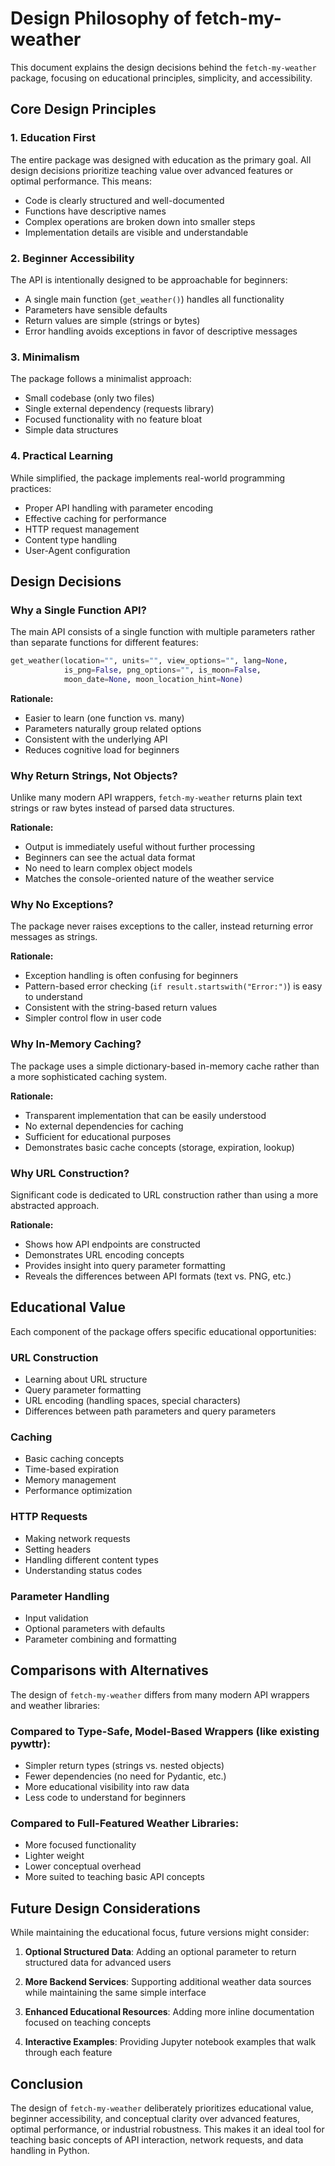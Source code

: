 # Design Philosophy of fetch-my-weather

This document explains the design decisions behind the `fetch-my-weather` package, focusing on educational principles, simplicity, and accessibility.

## Core Design Principles

### 1. Education First

The entire package was designed with education as the primary goal. All design decisions prioritize teaching value over advanced features or optimal performance. This means:

- Code is clearly structured and well-documented
- Functions have descriptive names
- Complex operations are broken down into smaller steps
- Implementation details are visible and understandable

### 2. Beginner Accessibility

The API is intentionally designed to be approachable for beginners:

- A single main function (`get_weather()`) handles all functionality
- Parameters have sensible defaults
- Return values are simple (strings or bytes)
- Error handling avoids exceptions in favor of descriptive messages

### 3. Minimalism

The package follows a minimalist approach:

- Small codebase (only two files)
- Single external dependency (requests library)
- Focused functionality with no feature bloat
- Simple data structures

### 4. Practical Learning

While simplified, the package implements real-world programming practices:

- Proper API handling with parameter encoding
- Effective caching for performance
- HTTP request management
- Content type handling
- User-Agent configuration

## Design Decisions

### Why a Single Function API?

The main API consists of a single function with multiple parameters rather than separate functions for different features:

```python
get_weather(location="", units="", view_options="", lang=None,
            is_png=False, png_options="", is_moon=False,
            moon_date=None, moon_location_hint=None)
```

**Rationale:**
- Easier to learn (one function vs. many)
- Parameters naturally group related options
- Consistent with the underlying API
- Reduces cognitive load for beginners

### Why Return Strings, Not Objects?

Unlike many modern API wrappers, `fetch-my-weather` returns plain text strings or raw bytes instead of parsed data structures.

**Rationale:**
- Output is immediately useful without further processing
- Beginners can see the actual data format
- No need to learn complex object models
- Matches the console-oriented nature of the weather service

### Why No Exceptions?

The package never raises exceptions to the caller, instead returning error messages as strings.

**Rationale:**
- Exception handling is often confusing for beginners
- Pattern-based error checking (`if result.startswith("Error:")`) is easy to understand
- Consistent with the string-based return values
- Simpler control flow in user code

### Why In-Memory Caching?

The package uses a simple dictionary-based in-memory cache rather than a more sophisticated caching system.

**Rationale:**
- Transparent implementation that can be easily understood
- No external dependencies for caching
- Sufficient for educational purposes
- Demonstrates basic cache concepts (storage, expiration, lookup)

### Why URL Construction?

Significant code is dedicated to URL construction rather than using a more abstracted approach.

**Rationale:**
- Shows how API endpoints are constructed
- Demonstrates URL encoding concepts
- Provides insight into query parameter formatting
- Reveals the differences between API formats (text vs. PNG, etc.)

## Educational Value

Each component of the package offers specific educational opportunities:

### URL Construction
- Learning about URL structure
- Query parameter formatting
- URL encoding (handling spaces, special characters)
- Differences between path parameters and query parameters

### Caching
- Basic caching concepts
- Time-based expiration
- Memory management
- Performance optimization

### HTTP Requests
- Making network requests
- Setting headers
- Handling different content types
- Understanding status codes

### Parameter Handling
- Input validation
- Optional parameters with defaults
- Parameter combining and formatting

## Comparisons with Alternatives

The design of `fetch-my-weather` differs from many modern API wrappers and weather libraries:

### Compared to Type-Safe, Model-Based Wrappers (like existing pywttr):
- Simpler return types (strings vs. nested objects)
- Fewer dependencies (no need for Pydantic, etc.)
- More educational visibility into raw data
- Less code to understand for beginners

### Compared to Full-Featured Weather Libraries:
- More focused functionality
- Lighter weight
- Lower conceptual overhead
- More suited to teaching basic API concepts

## Future Design Considerations

While maintaining the educational focus, future versions might consider:

1. **Optional Structured Data**: Adding an optional parameter to return structured data for advanced users

2. **More Backend Services**: Supporting additional weather data sources while maintaining the same simple interface

3. **Enhanced Educational Resources**: Adding more inline documentation focused on teaching concepts

4. **Interactive Examples**: Providing Jupyter notebook examples that walk through each feature

## Conclusion

The design of `fetch-my-weather` deliberately prioritizes educational value, beginner accessibility, and conceptual clarity over advanced features, optimal performance, or industrial robustness. This makes it an ideal tool for teaching basic concepts of API interaction, network requests, and data handling in Python.

